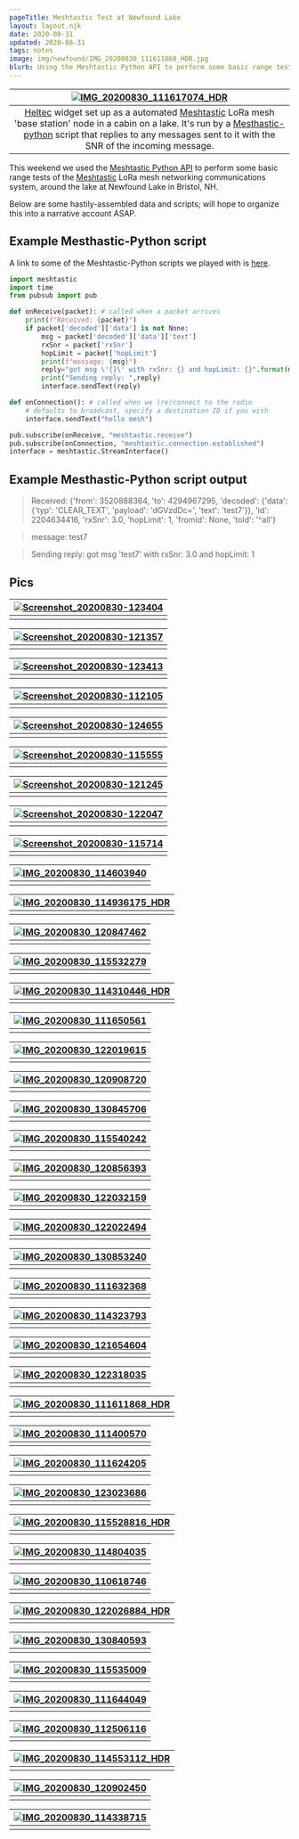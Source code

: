 ```yaml
---
pageTitle: Meshtastic Test at Newfound Lake
layout: layout.njk
date: 2020-08-31
updated: 2020-08-31
tags: notes
image: img/newfound/IMG_20200830_111611868_HDR.jpg
blurb: Using the Meshtastic Python API to perform some basic range tests of the Meshtastic system at Newfound Lake in Bristol, NH.
---
```


|[ ![IMG_20200830_111617074_HDR](/img/newfound/IMG_20200830_111617074_HDR.jpg)](/img/newfound/IMG_20200830_111617074_HDR.jpg)|
|:--:|
| [Heltec](https://community.hiveeyes.org/t/heltec-wifi-lora-32/3125) widget set up as a automated [Meshtastic](https://www.meshtastic.org/) LoRa mesh 'base station' node in a cabin on a lake. It's run by a [Mesthastic-python](https://github.com/meshtastic/Meshtastic-python) script that replies to any messages sent to it with the SNR of the incoming message. |


This weekend we used the [Meshtastic Python API](https://github.com/meshtastic/Meshtastic-python) to perform some basic range tests of the [Meshtastic](https://www.meshtastic.org/) LoRa mesh networking communications system, around the lake at Newfound Lake in Bristol, NH.   

Below are some hastily-assembled data and scripts; will hope to organize this into a narrative account ASAP.

## Example Mesthastic-Python script

A link to some of the Meshtastic-Python scripts we played with is [here](https://github.com/edgecollective/meshtastic-python-experiments). 

```python
import meshtastic
import time
from pubsub import pub

def onReceive(packet): # called when a packet arrives
    print(f"Received: {packet}")
    if packet['decoded']['data'] is not None:
        msg = packet['decoded']['data']['text']
        rxSnr = packet['rxSnr']
        hopLimit = packet['hopLimit']
        print(f"message: {msg}")
        reply="got msg \'{}\' with rxSnr: {} and hopLimit: {}".format(msg,rxSnr,hopLimit)
        print("Sending reply: ",reply)
        interface.sendText(reply)

def onConnection(): # called when we (re)connect to the radio
    # defaults to broadcast, specify a destination ID if you wish
    interface.sendText("hello mesh")

pub.subscribe(onReceive, "meshtastic.receive")
pub.subscribe(onConnection, "meshtastic.connection.established")
interface = meshtastic.StreamInterface()
```

## Example Mesthastic-Python script output

> Received: {'from': 3520888364, 'to': 4294967295, 'decoded': {'data': {'typ': 'CLEAR_TEXT', 'payload': 'dGVzdDc=', 'text': 'test7'}}, 'id': 2204634416, 'rxSnr': 3.0, 'hopLimit': 1, 'fromId': None, 'toId': '^all'}

> message: test7

> Sending reply:  got msg 'test7' with rxSnr: 3.0 and hopLimit: 1

## Pics

|[ ![Screenshot_20200830-123404](/img/newfound/screen/Screenshot_20200830-123404.png)](/img/newfound/screen/Screenshot_20200830-123404.png)|
|:--:|
|  |


|[ ![Screenshot_20200830-121357](/img/newfound/screen/Screenshot_20200830-121357.png)](/img/newfound/screen/Screenshot_20200830-121357.png)|
|:--:|
|  |


|[ ![Screenshot_20200830-123413](/img/newfound/screen/Screenshot_20200830-123413.png)](/img/newfound/screen/Screenshot_20200830-123413.png)|
|:--:|
|  |


|[ ![Screenshot_20200830-112105](/img/newfound/screen/Screenshot_20200830-112105.png)](/img/newfound/screen/Screenshot_20200830-112105.png)|
|:--:|
|  |


|[ ![Screenshot_20200830-124655](/img/newfound/screen/Screenshot_20200830-124655.png)](/img/newfound/screen/Screenshot_20200830-124655.png)|
|:--:|
|  |


|[ ![Screenshot_20200830-115555](/img/newfound/screen/Screenshot_20200830-115555.png)](/img/newfound/screen/Screenshot_20200830-115555.png)|
|:--:|
|  |


|[ ![Screenshot_20200830-121245](/img/newfound/screen/Screenshot_20200830-121245.png)](/img/newfound/screen/Screenshot_20200830-121245.png)|
|:--:|
|  |


|[ ![Screenshot_20200830-122047](/img/newfound/screen/Screenshot_20200830-122047.png)](/img/newfound/screen/Screenshot_20200830-122047.png)|
|:--:|
|  |


|[ ![Screenshot_20200830-115714](/img/newfound/screen/Screenshot_20200830-115714.png)](/img/newfound/screen/Screenshot_20200830-115714.png)|
|:--:|
|  |

|[ ![IMG_20200830_114603940](/img/newfound/IMG_20200830_114603940.jpg)](/img/newfound/IMG_20200830_114603940.jpg)|
|:--:|
|  |


|[ ![IMG_20200830_114936175_HDR](/img/newfound/IMG_20200830_114936175_HDR.jpg)](/img/newfound/IMG_20200830_114936175_HDR.jpg)|
|:--:|
|  |


|[ ![IMG_20200830_120847462](/img/newfound/IMG_20200830_120847462.jpg)](/img/newfound/IMG_20200830_120847462.jpg)|
|:--:|
|  |


|[ ![IMG_20200830_115532279](/img/newfound/IMG_20200830_115532279.jpg)](/img/newfound/IMG_20200830_115532279.jpg)|
|:--:|
|  |


|[ ![IMG_20200830_114310446_HDR](/img/newfound/IMG_20200830_114310446_HDR.jpg)](/img/newfound/IMG_20200830_114310446_HDR.jpg)|
|:--:|
|  |


|[ ![IMG_20200830_111650561](/img/newfound/IMG_20200830_111650561.jpg)](/img/newfound/IMG_20200830_111650561.jpg)|
|:--:|
|  |


|[ ![IMG_20200830_122019615](/img/newfound/IMG_20200830_122019615.jpg)](/img/newfound/IMG_20200830_122019615.jpg)|
|:--:|
|  |


|[ ![IMG_20200830_120908720](/img/newfound/IMG_20200830_120908720.jpg)](/img/newfound/IMG_20200830_120908720.jpg)|
|:--:|
|  |


|[ ![IMG_20200830_130845706](/img/newfound/IMG_20200830_130845706.jpg)](/img/newfound/IMG_20200830_130845706.jpg)|
|:--:|
|  |


|[ ![IMG_20200830_115540242](/img/newfound/IMG_20200830_115540242.jpg)](/img/newfound/IMG_20200830_115540242.jpg)|
|:--:|
|  |


|[ ![IMG_20200830_120856393](/img/newfound/IMG_20200830_120856393.jpg)](/img/newfound/IMG_20200830_120856393.jpg)|
|:--:|
|  |


|[ ![IMG_20200830_122032159](/img/newfound/IMG_20200830_122032159.jpg)](/img/newfound/IMG_20200830_122032159.jpg)|
|:--:|
|  |


|[ ![IMG_20200830_122022494](/img/newfound/IMG_20200830_122022494.jpg)](/img/newfound/IMG_20200830_122022494.jpg)|
|:--:|
|  |


|[ ![IMG_20200830_130853240](/img/newfound/IMG_20200830_130853240.jpg)](/img/newfound/IMG_20200830_130853240.jpg)|
|:--:|
|  |


|[ ![IMG_20200830_111632368](/img/newfound/IMG_20200830_111632368.jpg)](/img/newfound/IMG_20200830_111632368.jpg)|
|:--:|
|  |


|[ ![IMG_20200830_114323793](/img/newfound/IMG_20200830_114323793.jpg)](/img/newfound/IMG_20200830_114323793.jpg)|
|:--:|
|  |


|[ ![IMG_20200830_121654604](/img/newfound/IMG_20200830_121654604.jpg)](/img/newfound/IMG_20200830_121654604.jpg)|
|:--:|
|  |


|[ ![IMG_20200830_122318035](/img/newfound/IMG_20200830_122318035.jpg)](/img/newfound/IMG_20200830_122318035.jpg)|
|:--:|
|  |


|[ ![IMG_20200830_111611868_HDR](/img/newfound/IMG_20200830_111611868_HDR.jpg)](/img/newfound/IMG_20200830_111611868_HDR.jpg)|
|:--:|
|  |


|[ ![IMG_20200830_111400570](/img/newfound/IMG_20200830_111400570.jpg)](/img/newfound/IMG_20200830_111400570.jpg)|
|:--:|
|  |


|[ ![IMG_20200830_111624205](/img/newfound/IMG_20200830_111624205.jpg)](/img/newfound/IMG_20200830_111624205.jpg)|
|:--:|
|  |


|[ ![IMG_20200830_123023686](/img/newfound/IMG_20200830_123023686.jpg)](/img/newfound/IMG_20200830_123023686.jpg)|
|:--:|
|  |


|[ ![IMG_20200830_115528816_HDR](/img/newfound/IMG_20200830_115528816_HDR.jpg)](/img/newfound/IMG_20200830_115528816_HDR.jpg)|
|:--:|
|  |


|[ ![IMG_20200830_114804035](/img/newfound/IMG_20200830_114804035.jpg)](/img/newfound/IMG_20200830_114804035.jpg)|
|:--:|
|  |


|[ ![IMG_20200830_110618746](/img/newfound/IMG_20200830_110618746.jpg)](/img/newfound/IMG_20200830_110618746.jpg)|
|:--:|
|  |


|[ ![IMG_20200830_122026884_HDR](/img/newfound/IMG_20200830_122026884_HDR.jpg)](/img/newfound/IMG_20200830_122026884_HDR.jpg)|
|:--:|
|  |


|[ ![IMG_20200830_130840593](/img/newfound/IMG_20200830_130840593.jpg)](/img/newfound/IMG_20200830_130840593.jpg)|
|:--:|
|  |


|[ ![IMG_20200830_115535009](/img/newfound/IMG_20200830_115535009.jpg)](/img/newfound/IMG_20200830_115535009.jpg)|
|:--:|
|  |


|[ ![IMG_20200830_111644049](/img/newfound/IMG_20200830_111644049.jpg)](/img/newfound/IMG_20200830_111644049.jpg)|
|:--:|
|  |


|[ ![IMG_20200830_112506116](/img/newfound/IMG_20200830_112506116.jpg)](/img/newfound/IMG_20200830_112506116.jpg)|
|:--:|
|  |


|[ ![IMG_20200830_114553112_HDR](/img/newfound/IMG_20200830_114553112_HDR.jpg)](/img/newfound/IMG_20200830_114553112_HDR.jpg)|
|:--:|
|  |


|[ ![IMG_20200830_120902450](/img/newfound/IMG_20200830_120902450.jpg)](/img/newfound/IMG_20200830_120902450.jpg)|
|:--:|
|  |


|[ ![IMG_20200830_114338715](/img/newfound/IMG_20200830_114338715.jpg)](/img/newfound/IMG_20200830_114338715.jpg)|
|:--:|
|  |


